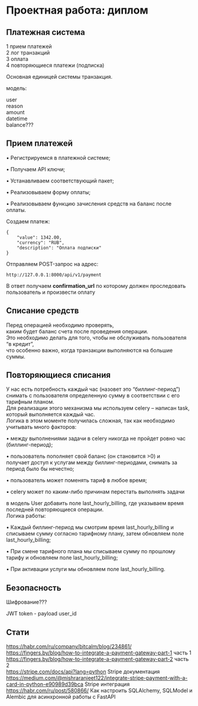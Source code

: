 # Проектная работа: диплом

Платежная система
-

1 прием платежей  
2 лог транзакций  
3 оплата  
4 повторяющиеся платежи (подписка)   

Основная единицей системы транзакция.  

модель:   

user   
reason   
amount   
datetime   
balance???   

Прием платежей
-


• Регистрируемся в платежной системе; 

• Получаем API ключи; 

• Устанавливаем соответствующий пакет; 

• Реализовываем форму оплаты; 

• Реализовываем функцию зачисления средств на баланс после оплаты.

Создаем платеж:
```
{
    "value": 1342.00,
    "currency": "RUB",
    "description": "Оплата подписки"
}
```

Отправляем POST-запрос на адрес:
```
http://127.0.0.1:8000/api/v1/payment
```

В ответ получаем **confirmation_url**
по которому должен проследовать пользователь и произвести оплату



Списание средств 
-


Перед операцией необходимо проверять,  
каким будет баланс счета после проведения операции.   
Это необходимо делать для того, чтобы не обслуживать пользователя “в кредит”,  
что особенно важно, когда транзакции выполняются на большие суммы.   

Повторяющиеся списания
-
 
У нас есть потребность каждый час (назовет это “биллинг-период”)   
снимать с пользователя определенную сумму в соответствии с его тарифным планом.   
Для реализации этого механизма мы используем celery – написан task, который выполняется каждый час.   
Логика в этом моменте получилась сложная, так как необходимо учитывать много факторов: 

• между выполнениями задачи в celery никогда не пройдет ровно час (биллинг-период); 

• пользователь пополняет свой баланс (он становится >0) и   
получает доступ к услугам между биллинг-периодами, снимать за период было бы нечестно;   

• пользователь может поменять тариф в любое время; 

• celery может по каким-либо причинам перестать выполнять задачи  


в модель User добавить поле 
last_hourly_billing, где указываем время последней повторяющиеся операции.  
Логика работы: 

• Каждый биллинг-период мы смотрим время last_hourly_billing и   
списываем сумму согласно тарифному плану, затем обновляем поле last_hourly_billing; 

• При смене тарифного плана мы списываем сумму по прошлому тарифу и обновляем поле last_hourly_billing; 

• При активации услуги мы обновляем поле last_hourly_billing.

Безопасность
-
Шифрование???  

JWT token - payload user_id

Стати
-
https://habr.com/ru/company/bitcalm/blog/234861/  
https://fingers.by/blog/how-to-integrate-a-payment-gateway-part-1 часть 1  
https://fingers.by/blog/how-to-integrate-a-payment-gateway-part-2 часть 2  
https://stripe.com/docs/api?lang=python Stripe документация  
https://medium.com/@mishraranjeet122/integrate-stripe-payment-with-a-card-in-python-e90989d39bca Stripe интеграция
https://habr.com/ru/post/580866/ Как настроить SQLAlchemy, SQLModel и Alembic для асинхронной работы с FastAPI